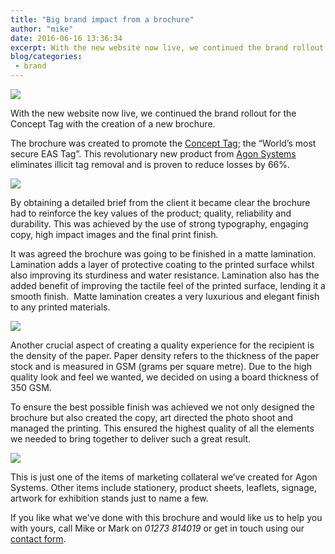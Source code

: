 ```yaml
---
title: "Big brand impact from a brochure"
author: "mike"
date: 2016-06-16 13:36:34
excerpt: With the new website now live, we continued the brand rollout for the Concept Tag with the creation of a new brochure. 
blog/categories: 
 - brand
---
```


![](images/blog/concept-tag-brocure.jpg)

With the new website now live, we continued the brand rollout for the Concept Tag with the creation of a new brochure.

The brochure was created to promote the [Concept Tag](http://www.concepttag.com/); the “World’s most secure EAS Tag”. This revolutionary new product from [Agon Systems](http://www.agon-systems.com/) eliminates illicit tag removal and is proven to reduce losses by 66%.

![](images/blog/concept-tag-brocure3.jpg)

By obtaining a detailed brief from the client it became clear the brochure had to reinforce the key values of the product; quality, reliability and durability. This was achieved by the use of strong typography, engaging copy, high impact images and the final print finish.

It was agreed the brochure was going to be finished in a matte lamination.  Lamination adds a layer of protective coating to the printed surface whilst also improving its sturdiness and water resistance. Lamination also has the added benefit of improving the tactile feel of the printed surface, lending it a smooth finish.  Matte lamination creates a very luxurious and elegant finish to any printed materials.

![](images/blog/concept-tag-brocure2.jpg)

Another crucial aspect of creating a quality experience for the recipient is the density of the paper. Paper density refers to the thickness of the paper stock and is measured in GSM (grams per square metre). Due to the high quality look and feel we wanted, we decided on using a board thickness of 350 GSM.

To ensure the best possible finish was achieved we not only designed the brochure but also created the copy, art directed the photo shoot and managed the printing. This ensured the highest quality of all the elements we needed to bring together to deliver such a great result.

![](images/blog/concept-tag-brocure1.jpg)

This is just one of the items of marketing collateral we’ve created for Agon Systems. Other items include stationery, product sheets, leaflets, signage, artwork for exhibition stands just to name a few.

If you like what we've done with this brochure and would like us to help you with yours, call Mike or Mark on *01273 814019* or get in touch using our [contact form](http://www.tomango.co.uk/contact/).


